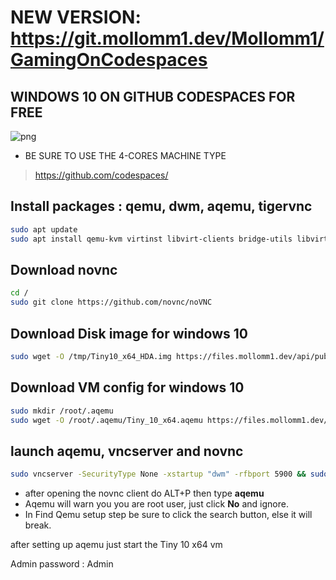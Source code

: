 # NEW VERSION: https://git.mollomm1.dev/Mollomm1/GamingOnCodespaces


## WINDOWS 10 ON GITHUB CODESPACES FOR FREE

![png](https://media.discordapp.net/attachments/971769909136736268/1150215855922229258/image.png)

* BE SURE TO USE THE 4-CORES MACHINE TYPE
> https://github.com/codespaces/
## Install packages : qemu, dwm, aqemu, tigervnc
```bash
sudo apt update
sudo apt install qemu-kvm virtinst libvirt-clients bridge-utils libvirt-daemon-system tigervnc-standalone-server dwm aqemu -y
```

## Download novnc
```bash
cd /
sudo git clone https://github.com/novnc/noVNC
```

## Download Disk image for windows 10
```bash
sudo wget -O /tmp/Tiny10_x64_HDA.img https://files.mollomm1.dev/api/public/dl/eHWIyWhJ
```

## Download VM config for windows 10
```bash
sudo mkdir /root/.aqemu
sudo wget -O /root/.aqemu/Tiny_10_x64.aqemu https://files.mollomm1.dev/api/public/dl/fCJ-7xlS
```

## launch aqemu, vncserver and novnc
```bash
sudo vncserver -SecurityType None -xstartup "dwm" -rfbport 5900 && sudo /noVNC/utils/novnc_proxy --vnc 127.0.0.1:5900 --listen localhost:6080
```

* after opening the novnc client do ALT+P then type **aqemu**
* Aqemu will warn you you are root user, just click **No** and ignore.
* In Find Qemu setup step be sure to click the search button, else it will break.

after setting up aqemu just start the Tiny 10 x64 vm

Admin password : Admin
